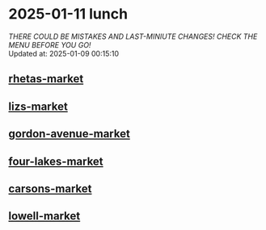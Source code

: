 # 2025-01-11 lunch  
*THERE COULD BE MISTAKES AND LAST-MINIUTE CHANGES! CHECK THE MENU BEFORE YOU GO!*  
Updated at: 2025-01-09 00:15:10  
## [rhetas-market](https://wisc-housingdining.nutrislice.com/menu/rhetas-market/lunch/2025-01-11)  
## [lizs-market](https://wisc-housingdining.nutrislice.com/menu/lizs-market/lunch/2025-01-11)  
## [gordon-avenue-market](https://wisc-housingdining.nutrislice.com/menu/gordon-avenue-market/lunch/2025-01-11)  
## [four-lakes-market](https://wisc-housingdining.nutrislice.com/menu/four-lakes-market/lunch/2025-01-11)  
## [carsons-market](https://wisc-housingdining.nutrislice.com/menu/carsons-market/lunch/2025-01-11)  
## [lowell-market](https://wisc-housingdining.nutrislice.com/menu/lowell-market/lunch/2025-01-11)  
  
